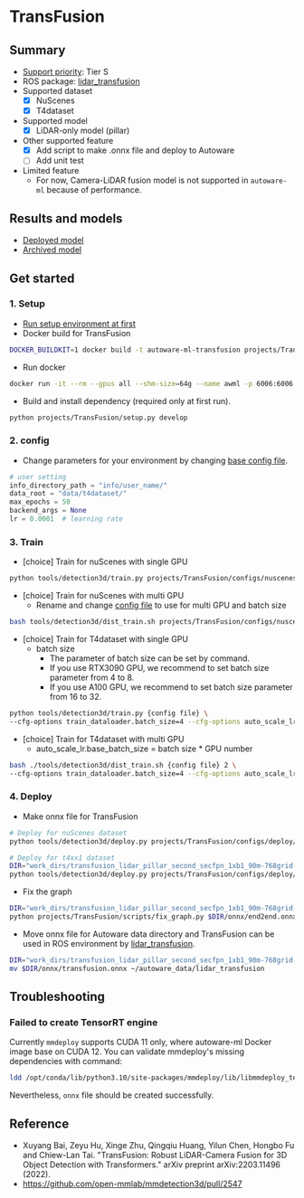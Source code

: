 # TransFusion
## Summary

- [Support priority](https://github.com/tier4/autoware-ml/blob/main/docs/design/autoware_ml_design.md?#support-priority): Tier S
- ROS package: [lidar_transfusion](https://github.com/autowarefoundation/autoware.universe/tree/main/perception/lidar_transfusion)
- Supported dataset
  - [x] NuScenes
  - [x] T4dataset
- Supported model
  - [x] LiDAR-only model (pillar)
- Other supported feature
  - [x] Add script to make .onnx file and deploy to Autoware
  - [ ] Add unit test
- Limited feature
  - For now, Camera-LiDAR fusion model is not supported in `autoware-ml` because of performance.

## Results and models

- [Deployed model](docs/deployed_model.md)
- [Archived model](docs/archived_model.md)

## Get started
### 1. Setup

- [Run setup environment at first](/tools/setting_environment/)
- Docker build for TransFusion

```sh
DOCKER_BUILDKIT=1 docker build -t autoware-ml-transfusion projects/TransFusion/
```

- Run docker

```sh
docker run -it --rm --gpus all --shm-size=64g --name awml -p 6006:6006 -v $PWD/:/workspace -v $PWD/data:/workspace/data autoware-ml-transfusion
```

- Build and install dependency (required only at first run).

```sh
python projects/TransFusion/setup.py develop
```

### 2. config

- Change parameters for your environment by changing [base config file](configs/t4dataset/transfusion_lidar_pillar_second_secfpn_1xb1_t4xx1-base.py).

```py
# user setting
info_directory_path = "info/user_name/"
data_root = "data/t4dataset/"
max_epochs = 50
backend_args = None
lr = 0.0001  # learning rate
```

### 3. Train

- [choice] Train for nuScenes with single GPU

```sh
python tools/detection3d/train.py projects/TransFusion/configs/nuscenes/transfusion_lidar_pillar02_second_secfpn_1xb8-cyclic-20e_nus-3d.py
```

- [choice] Train for nuScenes with multi GPU
  - Rename and change [config file](configs/nuscenes/transfusion_lidar_pillar02_second_secfpn_2xb8-cyclic-20e_nus-3d.py) to use for multi GPU and batch size

```sh
bash tools/detection3d/dist_train.sh projects/TransFusion/configs/nuscenes/transfusion_lidar_pillar02_second_secfpn_2xb8-cyclic-20e_nus-3d.py 2
```

- [choice] Train for T4dataset with single GPU
  - batch size
    - The parameter of batch size can be set by command.
    - If you use RTX3090 GPU, we recommend to set batch size parameter from 4 to 8.
    - If you use A100 GPU, we recommend to set batch size parameter from 16 to 32.

```sh
python tools/detection3d/train.py {config file} \
--cfg-options train_dataloader.batch_size=4 --cfg-options auto_scale_lr.base_batch_size=4
```

- [choice] Train for T4dataset with multi GPU
  - auto_scale_lr.base_batch_size = batch size * GPU number

```sh
bash ./tools/detection3d/dist_train.sh {config file} 2 \
--cfg-options train_dataloader.batch_size=4 --cfg-options auto_scale_lr.base_batch_size=8
```

### 4. Deploy

- Make onnx file for TransFusion

```sh
# Deploy for nuScenes dataset
python tools/detection3d/deploy.py projects/TransFusion/configs/deploy/transfusion_lidar_tensorrt_dynamic-20x5.py projects/TransFusion/configs/nuscenes/transfusion_lidar_pillar02_second_secfpn_1xb8-cyclic-20e_nus-3d.py work_dirs/transfusion_lidar_pillar02_second_secfpn_1xb8-cyclic-20e_nus-3d/epoch_20.pth data/nuscenes/samples/LIDAR_TOP/n008-2018-05-21-11-06-59-0400__LIDAR_TOP__1526915243047392.pcd.bin --device cuda:0 --work-dir /workspace

# Deploy for t4xx1 dataset
DIR="work_dirs/transfusion_lidar_pillar_second_secfpn_1xb1_90m-768grid-t4xx1" && \
python tools/detection3d/deploy.py projects/TransFusion/configs/deploy/transfusion_lidar_tensorrt_dynamic-20x5.py $DIR/transfusion_lidar_pillar_second_secfpn_1xb1_90m-768grid-t4xx1.py $DIR/epoch_50.pth data/t4dataset/database_v1_1/0171a378-bf91-420e-9206-d047f6d1139a/0/data/LIDAR_CONCAT/0.pcd.bin --device cuda:0 --work-dir /workspace/$DIR/onnx
```

- Fix the graph

```sh
DIR="work_dirs/transfusion_lidar_pillar_second_secfpn_1xb1_90m-768grid-t4xx1" && \
python projects/TransFusion/scripts/fix_graph.py $DIR/onnx/end2end.onnx
```

- Move onnx file for Autoware data directory and TransFusion can be used in ROS environment by [lidar_transfusion](https://github.com/autowarefoundation/autoware.universe/tree/main/perception/lidar_transfusion).

```sh
DIR="work_dirs/transfusion_lidar_pillar_second_secfpn_1xb1_90m-768grid-t4xx1" && \
mv $DIR/onnx/transfusion.onnx ~/autoware_data/lidar_transfusion
```

## Troubleshooting
### Failed to create TensorRT engine

Currently `mmdeploy` supports CUDA 11 only, where autoware-ml Docker image base on CUDA 12.
You can validate mmdeploy's missing dependencies with command:

```sh
ldd /opt/conda/lib/python3.10/site-packages/mmdeploy/lib/libmmdeploy_tensorrt_ops.so
```

Nevertheless, `onnx` file should be created successfully.

## Reference

- Xuyang Bai, Zeyu Hu, Xinge Zhu, Qingqiu Huang, Yilun Chen, Hongbo Fu and Chiew-Lan Tai. "TransFusion: Robust LiDAR-Camera Fusion for 3D Object Detection with Transformers." arXiv preprint arXiv:2203.11496 (2022).
- https://github.com/open-mmlab/mmdetection3d/pull/2547
